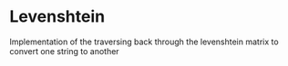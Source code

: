 # Levenshtein
Implementation of the traversing back through the levenshtein matrix to convert one string to another
